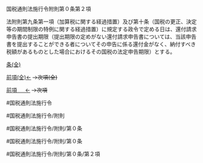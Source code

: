 国税通則法施行令附則第０条第２項

法附則第九条第一項（加算税に関する経過措置）及び第十条（国税の更正、決定等の期間制限の特例に関する経過措置）に規定する政令で定める日は、還付請求申告書の提出期限（提出期限の定めがない還付請求申告書については、当該申告書を提出することができる者についてその申告に係る還付金がなく、納付すべき税額があるものとした場合におけるその国税の法定申告期限）とする。

[条(全)](国税通則法施行＿令附則第０条_.md)

[前項(全)←](国税通則法施行＿令附則第０条第１項_.md)  ~~→次項(全)~~

[前項 　 ←](国税通則法施行＿令附則第０条第１項.md)  ~~→次項~~



#国税通則法施行令

#国税通則法施行令/附則

#国税通則法施行令/附則/第０条

#国税通則法施行令/附則/第０条

#国税通則法施行令/附則/第０条/第２項

